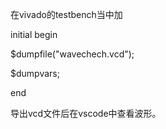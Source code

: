 在vivado的testbench当中加

initial begin

$dumpfile("wavechech.vcd");

$dumpvars;

end

导出vcd文件后在vscode中查看波形。

